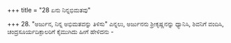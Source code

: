 +++
title = "28 ಏನು ನಿನ್ನಭಿಮತವು"

+++
28. "ಅರ್ಜುನ, ನಿನ್ನ ಅಭಿಮತವನ್ನು ತಿಳಿಸು" ಎನ್ನಲು,  ಅರ್ಜುನನು ಶ್ರೀಕೃಷ್ಣನನ್ನು ಧ್ಯಾನಿಸಿ, ಶಿವನಿಗೆ ವಂದಿಸಿ, ಚಂದ್ರಸೂರ್ಯದಿಕ್ಪಾಲರಿಗೆ ಕೈಮುಗಿದು ಹೀಗೆ ಹೇಳಿದನು -